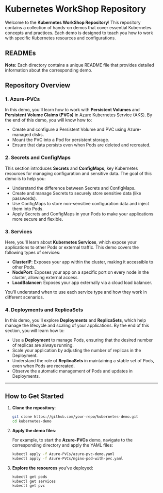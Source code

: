 # Kubernetes WorkShop Repository

Welcome to the **Kubernetes WorkShop Repository**!  This repository contains a collection of hands-on demos that cover essential Kubernetes concepts and practices. Each demo is designed to teach you how to work with specific Kubernetes resources and configurations.

## READMEs

**Note:** Each directory contains a unique README file that provides detailed information about the corresponding demo.

## Repository Overview

### 1. **Azure-PVCs**
In this demo, you'll learn how to work with **Persistent Volumes** and **Persistent Volume Claims (PVCs)** in Azure Kubernetes Service (AKS). By the end of this demo, you will know how to:

- Create and configure a Persistent Volume and PVC using Azure-managed disks.
- Mount the PVC into a Pod for persistent storage.
- Ensure that data persists even when Pods are deleted and recreated.

### 2. **Secrets and ConfigMaps**
This section introduces **Secrets** and **ConfigMaps**, key Kubernetes resources for managing configuration and sensitive data. The goal of this demo is to help you:

- Understand the difference between Secrets and ConfigMaps.
- Create and manage Secrets to securely store sensitive data (like passwords).
- Use ConfigMaps to store non-sensitive configuration data and inject them into Pods.
- Apply Secrets and ConfigMaps in your Pods to make your applications more secure and flexible.

### 3. **Services**
Here, you'll learn about **Kubernetes Services**, which expose your applications to other Pods or external traffic. This demo covers the following types of services:

- **ClusterIP**: Exposes your app within the cluster, making it accessible to other Pods.
- **NodePort**: Exposes your app on a specific port on every node in the cluster, allowing external access.
- **LoadBalancer**: Exposes your app externally via a cloud load balancer.

You'll understand when to use each service type and how they work in different scenarios.

### 4. **Deployments and ReplicaSets**
In this demo, you'll explore **Deployments** and **ReplicaSets**, which help manage the lifecycle and scaling of your applications. By the end of this section, you will learn how to:

- Use a **Deployment** to manage Pods, ensuring that the desired number of replicas are always running.
- Scale your application by adjusting the number of replicas in the Deployment.
- Understand the role of **ReplicaSets** in maintaining a stable set of Pods, even when Pods are recreated.
- Observe the automatic management of Pods and updates in Deployments.

---

## How to Get Started

1. **Clone the repository**:

    ```bash
    git clone https://github.com/your-repo/kubernetes-demo.git
    cd kubernetes-demo
    ```

2. **Apply the demo files**:
   
   For example, to start the **Azure-PVCs** demo, navigate to the corresponding directory and apply the YAML files:
   
    ```bash
    kubectl apply -f Azure-PVCs/azure-pvc-demo.yaml
    kubectl apply -f Azure-PVCs/nginx-pod-with-pvc.yaml
    ```

3. **Explore the resources** you’ve deployed:

    ```bash
    kubectl get pods
    kubectl get services
    kubectl get pvc
    ```